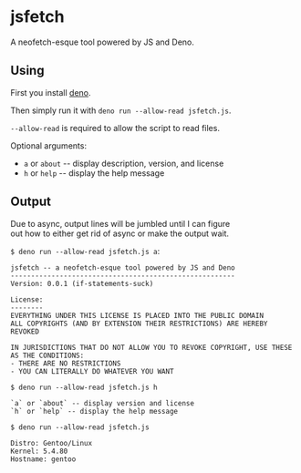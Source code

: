 # jsfetch

A neofetch-esque tool powered by JS and Deno.

## Using

First you install [deno](https://github.com/denoland/deno).

Then simply run it with `deno run --allow-read jsfetch.js`.

`--allow-read` is required to allow the script to read files.

Optional arguments:
- `a` or `about` -- display description, version, and license
- `h` or `help` -- display the help message

## Output

Due to async, output lines will be jumbled until I can figure<br>
out how to either get rid of async or make the output wait.

`$ deno run --allow-read jsfetch.js a`:
```
jsfetch -- a neofetch-esque tool powered by JS and Deno
-------------------------------------------------------
Version: 0.0.1 (if-statements-suck)

License:
--------
EVERYTHING UNDER THIS LICENSE IS PLACED INTO THE PUBLIC DOMAIN
ALL COPYRIGHTS (AND BY EXTENSION THEIR RESTRICTIONS) ARE HEREBY REVOKED

IN JURISDICTIONS THAT DO NOT ALLOW YOU TO REVOKE COPYRIGHT, USE THESE AS THE CONDITIONS:
- THERE ARE NO RESTRICTIONS
- YOU CAN LITERALLY DO WHATEVER YOU WANT
```

`$ deno run --allow-read jsfetch.js h`
```
`a` or `about` -- display version and license
`h` or `help` -- display the help message
```

`$ deno run --allow-read jsfetch.js`
```
Distro: Gentoo/Linux
Kernel: 5.4.80
Hostname: gentoo
```
